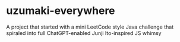 # uzumaki-everywhere
A project that started with a mini LeetCode style Java challenge that spiraled into full ChatGPT-enabled Junji Ito-inspired JS whimsy
